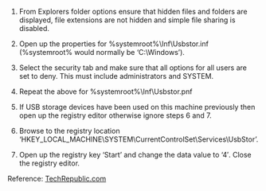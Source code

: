 1. From Explorers folder options ensure that hidden files and folders are displayed, file extensions are not hidden and simple file sharing is disabled.

2. Open up the properties for %systemroot%\Inf\Usbstor.inf (%systemroot% would normally be ‘C:\Windows’).

3. Select the security tab and make sure that all options for all users are set to deny. This must include administrators and SYSTEM.

4. Repeat the above for %systemroot%\Inf\Usbstor.pnf

5. If USB storage devices have been used on this machine previously then open up the registry editor otherwise ignore steps 6 and 7.

6. Browse to the registry location ‘HKEY_LOCAL_MACHINE\SYSTEM\CurrentControlSet\Services\UsbStor’.

7. Open up the registry key ‘Start’ and change the data value to ‘4′. Close the registry editor.

Reference: [TechRepublic.com](http://blogs.techrepublic.com.com/networking/?p=297)
